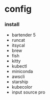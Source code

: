 # config

### install

- bartender 5
- runcat
- itsycal
- brew
- fish
- kitty
- kubectl
- miniconda
- awscli
- starship
- kubecolor
- input source pro
